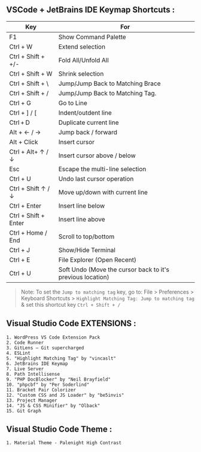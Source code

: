 ## VSCode + JetBrains IDE Keymap Shortcuts :

| Key | For |
| --- | --- |
 F1 | Show Command Palette
 Ctrl + W | Extend selection
 Ctrl + Shift + +/- | Fold All/Unfold All
 Ctrl + Shift + W | Shrink selection
 Ctrl + Shift + \ | Jump/Jump Back to Matching Brace
 Ctrl + Shift + / | Jump/Jump Back to Matching Tag. 
 Ctrl + G | Go to Line
 Ctrl + ] / [ | Indent/outdent line
 Ctrl + D | Duplicate current line
 Alt + ← / → | Jump back / forward
 Alt + Click | Insert cursor
 Ctrl + Alt+ ↑ / ↓ | Insert cursor above / below
 Esc | Escape the multi-line selection
 Ctrl + U | Undo last cursor operation
 Ctrl + Shift ↑ / ↓ | Move up/down with current line
 Ctrl + Enter | Insert line below
 Ctrl + Shift + Enter | Insert line above
 Ctrl + Home / End | Scroll to top/bottom
 Ctrl + J | Show/Hide Terminal
 Ctrl + E | File Explorer (Open Recent)
 Ctrl + U | Soft Undo (Move the cursor back to it's previous location)
> Note: To set the `Jump to matching tag` key, go to: File > Preferences > Keyboard Shortcuts > `Highlight Matching Tag: Jump to matching tag` & set this shortcut key `Ctrl + Shift + /`

## Visual Studio Code EXTENSIONS :

    1. WordPress VS Code Extension Pack
    2. Code Runner
    3. GitLens — Git supercharged
    4. ESLint
    5. "Highlight Matching Tag" by "vincaslt"
    6. JetBrains IDE Keymap
    7. Live Server
    8. Path Intellisense
    9. "PHP DocBlocker" by "Neil Brayfield"
    10. "phpcbf" by "Per Soderlind"
    11. Bracket Pair Colorizer
    12. "Custom CSS and JS Loader" by "be5invis"
    13. Project Manager
    14. "JS & CSS Minifier" by "Olback"
    15. Git Graph

## Visual Studio Code Theme :

    1. Material Theme - Palenight High Contrast
